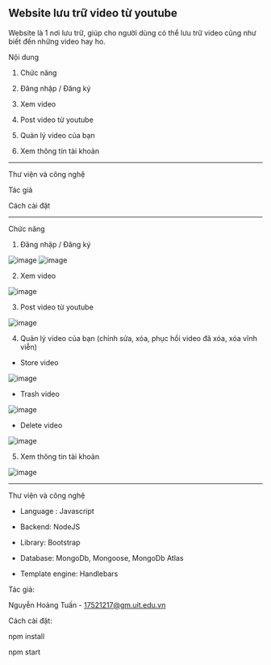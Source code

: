 Website lưu trữ video từ youtube
---
Website là 1 nơi lưu trữ, giúp cho người dùng có thể lưu trữ video cũng như biết đến những video hay ho.

Nội dung

1. Chức năng

  1. Đăng nhập / Đăng ký
  
  2. Xem video
  
  3. Post video từ youtube
  
  4. Quản lý video của bạn
  
  5. Xem thông tin tài khoản
  
---

Thư viện và công nghệ

Tác giả

Cách cài đặt

---

Chức năng
  
  1. Đăng nhập / Đăng ký

  ![image](https://user-images.githubusercontent.com/48887111/122668969-272e6500-d1e5-11eb-9099-9aa7b1134180.png) ![image](https://user-images.githubusercontent.com/48887111/122668975-331a2700-d1e5-11eb-81cc-57d2ce610a8d.png)

  2. Xem video
  
  ![image](https://user-images.githubusercontent.com/48887111/122668986-4b8a4180-d1e5-11eb-9983-2cb05ea93d9a.png)
  
  3. Post video từ youtube
  
  ![image](https://user-images.githubusercontent.com/48887111/122669044-9f952600-d1e5-11eb-93b9-591bdb381825.png)

  4. Quản lý video của bạn (chỉnh sửa, xóa, phục hồi video đã xóa, xóa vĩnh viễn)
  
  * Store video
  
  ![image](https://user-images.githubusercontent.com/48887111/122669117-04e91700-d1e6-11eb-9454-9bef82a7b1c6.png)
  
  * Trash video
  
  ![image](https://user-images.githubusercontent.com/48887111/122669139-20542200-d1e6-11eb-9b3e-176b7b7be654.png)
  
  * Delete video
  
  ![image](https://user-images.githubusercontent.com/48887111/122669148-2e09a780-d1e6-11eb-9acc-29112e5c034f.png)

  5. Xem thông tin tài khoản
  
  ![image](https://user-images.githubusercontent.com/48887111/122669063-c05d7b80-d1e5-11eb-98ef-3abd6af23806.png)

---

Thư viện và công nghệ
  
  * Language : Javascript
  
  * Backend: NodeJS
  
  * Library: Bootstrap
  
  * Database: MongoDb, Mongoose, MongoDb Atlas
  
  * Template engine: Handlebars

Tác giả:
  
  Nguyễn Hoàng Tuấn - 17521217@gm.uit.edu.vn
  
Cách cài đặt:
  
  npm install
  
  npm start
